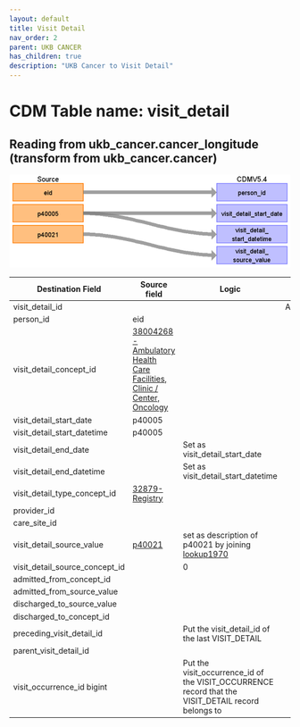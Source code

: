 ```yaml
---
layout: default
title: Visit Detail
nav_order: 2
parent: UKB CANCER
has_children: true
description: "UKB Cancer to Visit Detail"
---
```


# CDM Table name: visit_detail

## Reading from ukb_cancer.cancer_longitude (transform from ukb_cancer.cancer)

![](images/ukb_cancer_to_visit_detail.png)

| Destination Field | Source field | Logic | Comment field | 
| --- | --- | --- | --- |
| visit_detail_id | | | Autogenerate| 
| person_id | eid |  |  | 
| visit_detail_concept_id | [38004268 - Ambulatory Health Care Facilities, Clinic / Center, Oncology](https://athena.ohdsi.org/search-terms/terms/38004268) | |  | 
| visit_detail_start_date | p40005 | | |
| visit_detail_start_datetime | p40005 |  |
| visit_detail_end_date | | Set as visit_detail_start_date | 
| visit_detail_end_datetime | | Set as visit_detail_start_datetime |
| visit_detail_type_concept_id | [32879-Registry](https://athena.ohdsi.org/search-terms/terms/32879) | |
| provider_id | | |
| care_site_id | | |
| visit_detail_source_value | [p40021](https://biobank.ndph.ox.ac.uk/ukb/search.cgi?wot=0&srch=40021&yfirst=2000&ylast=2024) | set as description of p40021 by joining [lookup1970](https://biobank.ndph.ox.ac.uk/ukb/coding.cgi?id=1970) | 
| visit_detail_source_concept_id | | 0 | 
| admitted_from_concept_id | | |
| admitted_from_source_value | | | 
| discharged_to_source_value | | | 
| discharged_to_concept_id | | | 
| preceding_visit_detail_id | | Put the visit_detail_id of the last VISIT_DETAIL | 
| parent_visit_detail_id | | |
| visit_occurrence_id bigint | | Put the visit_occurrence_id of the VISIT_OCCURRENCE record that the VISIT_DETAIL record belongs to | 
